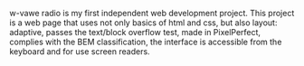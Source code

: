 w-vawe radio is my first independent web development project. This project is a web page that uses not only basics of html and css, but also layout: adaptive, passes the text/block overflow test, made in PixelPerfect, complies with the BEM classification, the interface is accessible from the keyboard and for use screen readers.

